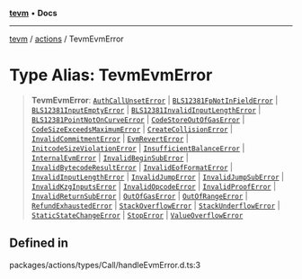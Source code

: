 [**tevm**](../../README.md) • **Docs**

***

[tevm](../../modules.md) / [actions](../README.md) / TevmEvmError

# Type Alias: TevmEvmError

> **TevmEvmError**: [`AuthCallUnsetError`](../../errors/classes/AuthCallUnsetError.md) \| [`BLS12381FpNotInFieldError`](../../errors/classes/BLS12381FpNotInFieldError.md) \| [`BLS12381InputEmptyError`](../../errors/classes/BLS12381InputEmptyError.md) \| [`BLS12381InvalidInputLengthError`](../../errors/classes/BLS12381InvalidInputLengthError.md) \| [`BLS12381PointNotOnCurveError`](../../errors/classes/BLS12381PointNotOnCurveError.md) \| [`CodeStoreOutOfGasError`](../../errors/classes/CodeStoreOutOfGasError.md) \| [`CodeSizeExceedsMaximumError`](../../errors/classes/CodeSizeExceedsMaximumError.md) \| [`CreateCollisionError`](../../errors/classes/CreateCollisionError.md) \| [`InvalidCommitmentError`](../../errors/classes/InvalidCommitmentError.md) \| [`EvmRevertError`](../../errors/classes/EvmRevertError.md) \| [`InitcodeSizeViolationError`](../../errors/classes/InitcodeSizeViolationError.md) \| [`InsufficientBalanceError`](../../errors/classes/InsufficientBalanceError.md) \| [`InternalEvmError`](../../errors/classes/InternalEvmError.md) \| [`InvalidBeginSubError`](../../errors/classes/InvalidBeginSubError.md) \| [`InvalidBytecodeResultError`](../../errors/classes/InvalidBytecodeResultError.md) \| [`InvalidEofFormatError`](../../errors/classes/InvalidEofFormatError.md) \| [`InvalidInputLengthError`](../../errors/classes/InvalidInputLengthError.md) \| [`InvalidJumpError`](../../errors/classes/InvalidJumpError.md) \| [`InvalidJumpSubError`](../../errors/classes/InvalidJumpSubError.md) \| [`InvalidKzgInputsError`](../../errors/classes/InvalidKzgInputsError.md) \| [`InvalidOpcodeError`](../../errors/classes/InvalidOpcodeError.md) \| [`InvalidProofError`](../../errors/classes/InvalidProofError.md) \| [`InvalidReturnSubError`](../../errors/classes/InvalidReturnSubError.md) \| [`OutOfGasError`](../../errors/classes/OutOfGasError.md) \| [`OutOfRangeError`](../../errors/classes/OutOfRangeError.md) \| [`RefundExhaustedError`](../../errors/classes/RefundExhaustedError.md) \| [`StackOverflowError`](../../errors/classes/StackOverflowError.md) \| [`StackUnderflowError`](../../errors/classes/StackUnderflowError.md) \| [`StaticStateChangeError`](../../errors/classes/StaticStateChangeError.md) \| [`StopError`](../../errors/classes/StopError.md) \| [`ValueOverflowError`](../../errors/classes/ValueOverflowError.md)

## Defined in

packages/actions/types/Call/handleEvmError.d.ts:3
